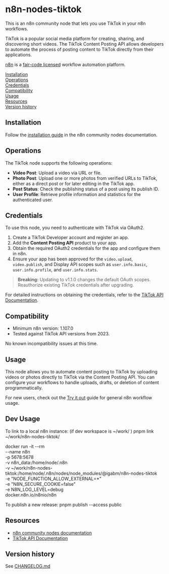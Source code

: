 # n8n-nodes-tiktok

This is an n8n community node that lets you use TikTok in your n8n workflows.

TikTok is a popular social media platform for creating, sharing, and discovering short videos. The TikTok Content Posting API allows developers to automate the process of posting content to TikTok directly from their applications.

[n8n](https://n8n.io/) is a [fair-code licensed](https://docs.n8n.io/reference/license/) workflow automation platform.

[Installation](#installation)  
[Operations](#operations)  
[Credentials](#credentials)  
[Compatibility](#compatibility)  
[Usage](#usage)  
[Resources](#resources)  
[Version history](#version-history)

## Installation

Follow the [installation guide](https://docs.n8n.io/integrations/community-nodes/installation/) in the n8n community nodes documentation.

## Operations

 The TikTok node supports the following operations:
 - **Video Post**: Upload a video via URL or file.
 - **Photo Post**: Upload one or more photos from verified URLs to TikTok, either as a direct post or for later editing in the TikTok app.
 - **Post Status**: Check the publishing status of a post using its publish ID.
 - **User Profile**: Retrieve profile information and statistics for the authenticated user.

## Credentials

To use this node, you need to authenticate with TikTok via OAuth2.  
1. Create a TikTok Developer account and register an app.
2. Add the **Content Posting API** product to your app.
3. Obtain the required OAuth2 credentials for the app and configure them in n8n.
4. Ensure your app has been approved for the `video.upload`, `video.publish`, and Display API scopes such as `user.info.basic`, `user.info.profile`, and `user.info.stats`.

> **Breaking:** Updating to v1.1.0 changes the default OAuth scopes. Reauthorize existing TikTok credentials after upgrading.

For detailed instructions on obtaining the credentials, refer to the [TikTok API Documentation](https://developers.tiktok.com/doc/oauth-user-access-token-management).

## Compatibility

- Minimum n8n version: 1.107.0
- Tested against TikTok API versions from 2023.

No known incompatibility issues at this time.

## Usage

This node allows you to automate content posting to TikTok by uploading videos or photos directly to TikTok via the Content Posting API. You can configure your workflows to handle uploads, drafts, or deletion of content programmatically.

For new users, check out the [Try it out](https://docs.n8n.io/try-it-out/) guide for general n8n workflow usage.

## Dev Usage
To link to a local n8n instance: (if dev workspace is ~/work/ )
pnpm link ~/work/n8n-nodes-tiktok/

docker run -it --rm \
  --name n8n \
  -p 5678:5678 \
  -v n8n_data:/home/node/.n8n \
  -v ~/work/n8n-nodes-tiktok:/home/node/.n8n/nodes/node_modules/@igabm/n8n-nodes-tiktok \
  -e "NODE_FUNCTION_ALLOW_EXTERNAL=*" \
  -e "N8N_SECURE_COOKIE=false" \
  -e N8N_LOG_LEVEL=debug \
  docker.n8n.io/n8nio/n8n


To publish a new release:
pnpm publish  --access public

## Resources

* [n8n community nodes documentation](https://docs.n8n.io/integrations/community-nodes/)
* [TikTok API Documentation](https://developers.tiktok.com/doc/content-posting-api-get-started)

## Version history

See [CHANGELOG.md](CHANGELOG.md)